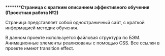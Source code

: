 
*********************Страница с кратким описанием эффективного обучения (Проектная работа №2)**************

Страница представляет собой одностраничный сайт, с краткой информацией методик обучения. 

В данном проекте используется файловая структура по БЭМ. Анимационные элементы реализованы с помощью CSS.  Все ссылки в проекте имеют  transition effect.